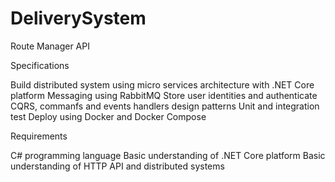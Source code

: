 # DeliverySystem
Route Manager API

Specifications

Build distributed system using micro services architecture with .NET Core platform
Messaging using RabbitMQ
Store user identities and authenticate
CQRS, commanfs and events handlers design patterns
Unit and integration test
Deploy using Docker and Docker Compose

Requirements

C# programming language
Basic understanding of .NET Core platform
Basic understanding of HTTP API and distributed systems
